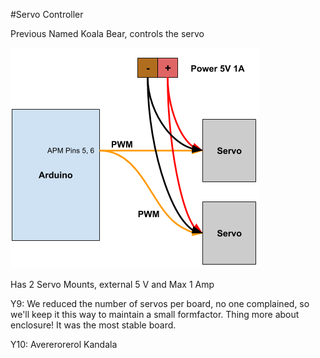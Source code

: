 #Servo Controller

Previous Named Koala Bear, controls the servo

![Block Diagram](../../img/Servo-block_diag.png)

Has 2 Servo Mounts, external 5 V and Max 1 Amp

Y9: We reduced the number of servos per board, no one complained, so we'll keep it this way to maintain a small formfactor. Thing more about enclosure! It was the most stable board.

Y10: Avererorerol Kandala
